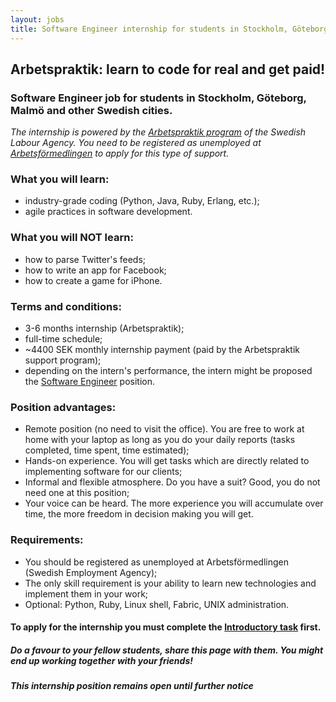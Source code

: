 ```yaml
---
layout: jobs 
title: Software Engineer internship for students in Stockholm, Göteborg, Malmö and other Swedish cities.
---
```


## Arbetspraktik: learn to code for real and get paid!
### Software Engineer job for students in Stockholm, Göteborg, Malmö and other Swedish cities.


*The internship is powered by the [Arbetspraktik program](http://www.arbetsformedlingen.se/download/18.46ccfec5127ddccec778000492/) of the Swedish Labour Agency. You need to be registered as unemployed at [Arbetsförmedlingen](http://www.arbetsformedlingen.se/) to apply for this type of support.*

### What you will learn:

- industry-grade coding (Python, Java, Ruby, Erlang, etc.);
- agile practices in software development.

### What you will NOT learn:

- how to parse Twitter's feeds;
- how to write an app for Facebook;
- how to create a game for iPhone.

### Terms and conditions:
- 3-6 months internship (Arbetspraktik);
- full-time schedule;
- ~4400 SEK monthly internship payment (paid by the Arbetspraktik support program);
- depending on the intern's performance, the intern might be proposed the [Software Engineer](software-engineer-job.html) position.

### Position advantages:
- Remote position (no need to visit the office). You are free to work at home with your laptop as long as you do your daily reports (tasks completed, time spent, time estimated);
- Hands-on experience. You will get tasks which are directly related to implementing software for our clients;
- Informal and flexible atmosphere. Do you have a suit? Good, you do not need one at this position;
- Your voice can be heard. The more experience you will accumulate over time, the more freedom in decision making you will get.

### Requirements:
- You should be registered as unemployed at Arbetsförmedlingen (Swedish Employment Agency);
- The only skill requirement is your ability to learn new technologies and implement them in your work;
- Optional: Python, Ruby, Linux shell, Fabric, UNIX administration.

#### To apply for the internship you must complete the [Introductory task](introductory-task.html) first.

##### Do a favour to your fellow students, share this page with them. You might end up working together with your friends!
<div class="share">
<span class='st_googleplus_large' displayText='Google +'></span>
<span class='st_sharethis_large' displayText='ShareThis'></span>
<span class='st_delicious_large' displayText='Delicious'></span>
<span class='st_identi_large' displayText='identi.ca'></span>
<span class='st_facebook_large' displayText='Facebook'></span>
<span class='st_twitter_large' displayText='Tweet'></span>
<span class='st_linkedin_large' displayText='LinkedIn'></span>
<span class='st_pinterest_large' displayText='Pinterest'></span>
<span class='st_email_large' displayText='Email'></span>
<span class='st_fblike_large' displayText='Facebook Like'></span>
<span class='st_fbrec_large' displayText='Facebook Recommend'></span>
<span class='st_plusone_large' displayText='Google +1'></span>
<span class='st_baidu_large' displayText='Baidu'></span>
</div>


##### This internship position remains open until further notice
